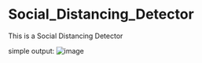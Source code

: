 # Social_Distancing_Detector
This is a Social Distancing Detector 

simple output:
![image](https://user-images.githubusercontent.com/67033021/209144519-f1ed59cf-16a8-49b0-8c0d-3acace89f1e9.png)

